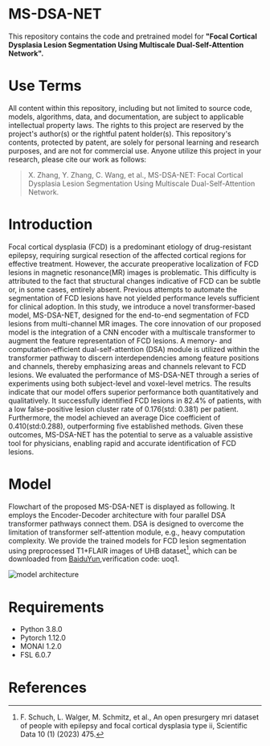 # MS-DSA-NET

This repository contains the code and pretrained model for **"Focal Cortical Dysplasia Lesion Segmentation Using Multiscale Dual-Self-Attention Network".**


# **Use Terms**

All content within this repository, including but not limited to source code, models, algorithms, data, and documentation, are subject to applicable intellectual property laws. The rights to this project are reserved by the project's author(s) or the rightful patent holder(s). This repository's contents, protected by patent, are solely for personal learning and research purposes, and are not for commercial use. Anyone utilize this project in your research, please cite our work as follows:
> X. Zhang, Y. Zhang, C. Wang, et al., MS-DSA-NET: Focal Cortical Dysplasia Lesion Segmentation Using Multiscale Dual-Self-Attention Network.

# **Introduction**

Focal cortical dysplasia (FCD) is a predominant etiology of drug-resistant epilepsy, requiring surgical resection of the affected cortical regions for effective treatment. However, the accurate preoperative localization of FCD lesions in magnetic resonance(MR) images is problematic. This difficulty is attributed to the fact that structural changes indicative of FCD can be subtle or, in some cases, entirely absent. Previous attempts to automate the segmentation of FCD lesions have not yielded performance levels sufficient for clinical adoption. In this study, we introduce a novel transformer-based model, MS-DSA-NET, designed for the end-to-end segmentation of FCD lesions from multi-channel MR images. The core innovation of our proposed model is the integration of a CNN encoder with a multiscale transformer to augment the feature representation of FCD lesions. A memory- and computation-efficient dual-self-attention (DSA) module is utilized within the transformer pathway to discern interdependencies among feature positions and channels, thereby emphasizing areas and channels relevant to FCD lesions. We evaluated the performance of MS-DSA-NET through a series of experiments using both subject-level and voxel-level metrics. The results indicate that our model offers superior performance both quantitatively and qualitatively. It successfully identified FCD lesions in 82.4% of patients, with a low false-positive lesion cluster rate of 0.176(std: 0.381) per patient. Furthermore, the model achieved an average Dice coefficient of 0.410(std:0.288), outperforming five established methods. Given these outcomes, MS-DSA-NET has the potential to serve as a valuable assistive tool for physicians, enabling rapid and accurate identification of FCD lesions.

# **Model** 

Flowchart of the proposed MS-DSA-NET is displayed as following. It employs the Encoder-Decoder architecture with four parallel DSA transformer pathways connect them. DSA is designed to overcome the limitation of transformer self-attention module, e.g., heavy computation complexity. We provide the trained models for FCD lesion segmentation using preprocessed T1+FLAIR images of UHB dataset[^1], which can be downloaded from [BaiduYun](https://pan.baidu.com/s/1jJWW6kdMxCp5wqV2oQRvmw),verification code: uoq1.

![model architecture](https://github.com/zhangxd0530/MS-DSA-NET/blob/main/model.png "model architecture")

# **Requirements**

- Python 3.8.0
- Pytorch 1.12.0
- MONAI 1.2.0
- FSL 6.0.7

# **References**
[^1]: F. Schuch, L. Walger, M. Schmitz, et al., An open presurgery mri dataset of people with epilepsy and focal cortical dysplasia type ii, Scientific Data 10 (1) (2023) 475.
